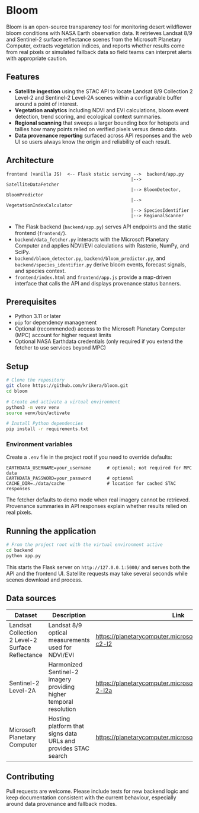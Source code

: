 # Bloom

Bloom is an open-source transparency tool for monitoring desert wildflower bloom conditions with NASA Earth observation data. It retrieves Landsat 8/9 and Sentinel-2 surface reflectance scenes from the Microsoft Planetary Computer, extracts vegetation indices, and reports whether results come from real pixels or simulated fallback data so field teams can interpret alerts with appropriate caution.

## Features

- **Satellite ingestion** using the STAC API to locate Landsat 8/9 Collection 2 Level-2 and Sentinel-2 Level-2A scenes within a configurable buffer around a point of interest.
- **Vegetation analytics** including NDVI and EVI calculations, bloom event detection, trend scoring, and ecological context summaries.
- **Regional scanning** that sweeps a larger bounding box for hotspots and tallies how many points relied on verified pixels versus demo data.
- **Data provenance reporting** surfaced across API responses and the web UI so users always know the origin and reliability of each result.

## Architecture

```
frontend (vanilla JS)  <-- Flask static serving -->  backend/app.py
                                               |--> SatelliteDataFetcher
                                               |--> BloomDetector, BloomPredictor
                                               |--> VegetationIndexCalculator
                                               |--> SpeciesIdentifier
                                               |--> RegionalScanner
```

- The Flask backend (`backend/app.py`) serves API endpoints and the static frontend (`frontend/`).
- `backend/data_fetcher.py` interacts with the Microsoft Planetary Computer and applies NDVI/EVI calculations with Rasterio, NumPy, and SciPy.
- `backend/bloom_detector.py`, `backend/bloom_predictor.py`, and `backend/species_identifier.py` derive bloom events, forecast signals, and species context.
- `frontend/index.html` and `frontend/app.js` provide a map-driven interface that calls the API and displays provenance status banners.

## Prerequisites

- Python 3.11 or later
- `pip` for dependency management
- Optional (recommended) access to the Microsoft Planetary Computer (MPC) account for higher request limits
- Optional NASA Earthdata credentials (only required if you extend the fetcher to use services beyond MPC)

## Setup

```bash
# Clone the repository
git clone https://github.com/krikera/bloom.git
cd bloom

# Create and activate a virtual environment
python3 -m venv venv
source venv/bin/activate

# Install Python dependencies
pip install -r requirements.txt
```

### Environment variables

Create a `.env` file in the project root if you need to override defaults:

```
EARTHDATA_USERNAME=your_username      # optional; not required for MPC data
EARTHDATA_PASSWORD=your_password      # optional
CACHE_DIR=./data/cache                # location for cached STAC responses
```

The fetcher defaults to demo mode when real imagery cannot be retrieved. Provenance summaries in API responses explain whether results relied on real pixels.

## Running the application

```bash
# From the project root with the virtual environment active
cd backend
python app.py
```

This starts the Flask server on `http://127.0.0.1:5000/` and serves both the API and the frontend UI. Satellite requests may take several seconds while scenes download and process.

## Data sources

| Dataset | Description | Link |
|---------|-------------|------|
| Landsat Collection 2 Level-2 Surface Reflectance | Landsat 8/9 optical measurements used for NDVI/EVI | https://planetarycomputer.microsoft.com/dataset/landsat-c2-l2 |
| Sentinel-2 Level-2A | Harmonized Sentinel-2 imagery providing higher temporal resolution | https://planetarycomputer.microsoft.com/dataset/sentinel-2-l2a |
| Microsoft Planetary Computer | Hosting platform that signs data URLs and provides STAC search | https://planetarycomputer.microsoft.com/ |


## Contributing

Pull requests are welcome. Please include tests for new backend logic and keep documentation consistent with the current behaviour, especially around data provenance and fallback modes.

